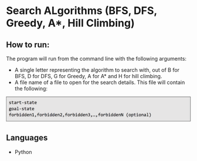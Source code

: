 # Search ALgorithms (BFS, DFS, Greedy, A*, Hill Climbing)

## How to run:

The program will run from the command line with the following arguments:
* A single letter representing the algorithm to search with, out of B for BFS, D for DFS, G for Greedy, A for A* and H for hill climbing.
* A file name of a file to open for the search details. This file will contain the following:

![How the text file must look like.](https://github.com/mahsaBayat/SearchAlgorithms/blob/master/textFile.png)

## Languages

*	Python
